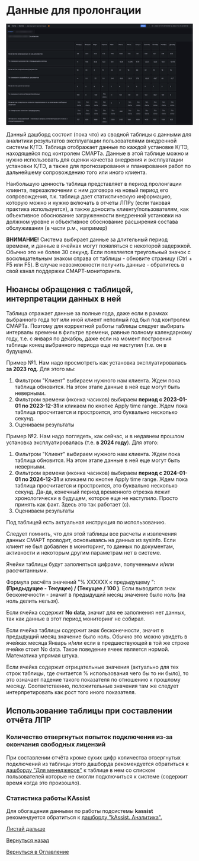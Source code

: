 # Данные для пролонгации

![Данные для пролонгации](img/prolongation/prolongation_01.png "Данные для пролонгации")

Данный дашборд состоит (пока что) из сводной таблицы с данными для аналитики результатов эксплуатации пользователями 
внедренной системы К/ТЭ. Таблица отображает данные по каждой установке К/ТЭ, находящейся под контролем СМАРТа.
Данные в этой таблице можно и нужно использовать для оценки качества внедрения и эксплуатации установки К/ТЭ, а также
для прогнозирования и планирования работ по дальнейшему сопровождению того или иного клиента.

Наибольшую ценность таблица представляет в период пролонгации клиента, перезаключении с ним договора на новый период
его сопровождения, т.к. таблица дает статистическую информацию, которую можно и нужно включать в отчеты ЛПРу (если
таковая практика используется), а также доносить клиенту/пользователям, как объективное обоснование загруженности
внедренной установки на должном уровне и объективное обоснование расширения состава обслуживания (в части р.м., например)

**ВНИМАНИЕ!** Система выбирает данные за длительный период времени, и данные в ячейках могут появляться с некоторой
задержкой. Обычно это не более 30 секунд. Если появляется треугольный значок с восклицательным знаком справа от таблицы - 
обновите страницу (Ctrl + F5 или F5). В случае невозможности получить данные - обратитесь в свой канал поддержки
СМАРТ-мониторинга.

## Нюансы обращения с таблицей, интерпретации данных в ней

Таблица отражает данные за полные года, даже если в рамках выбранного года тот или иной клиент неполный год был под
контролем СМАРТа. Поэтому для корректной работы таблицы следует выбирать интервалы времени в фильтре времени, равные
полному календарному году, т.е. с января по декабрь, даже если на момент построения таблицы конец выбранного периода
еще не наступил (т.е. он в будущем).

Пример №1. Нам надо просмотреть как установка эксплуатировалась **за 2023 год**.
Для этого мы:
1. Фильтром "Клиент" выбираем нужного нам клиента. Ждем пока таблица обновится. На этом этапе данные в ней еще могут быть
неверными.
2. Фильтром времени (иконка часиков) выбираем **период с 2023-01-01 по 2023-12-31** и кликаем по кнопке Apply time range.
Ждем пока таблица просчитается и простроится, это буквально несколько секунд.
3. Оцениваем результаты

Пример №2. Нам надо поглядеть, как сейчас, и в недавнем прошлом установка эксплуатировалась (т.е. **в 2024 году**).
Для этого:
1. Фильтром "Клиент" выбираем нужного нам клиента. Ждем пока таблица обновится. На этом этапе данные в ней еще могут быть
неверными.
2. Фильтром времени (иконка часиков) выбираем **период с 2024-01-01 по 2024-12-31** и кликаем по кнопке Apply time range.
Ждем пока таблица просчитается и простроится, это буквально несколько секунд.
Да-да, конечный период временного отрезка лежит хронологически в будущем, которое еще не наступило. Просто принять как
факт. Здесь это так работает (с).
3. Оцениваем результаты

Под таблицей есть актуальная инструкция по использованию.

Следует помнить, что для этой таблицы все расчеты и извлечения данных СМАРТ проводит, основываясь на данных из sysinfo.
Если клиент не был добавлен в мониторинг, то данных по документам, активности и некоторым другим параметрам нет в системе.

Ячейки таблицы будут заполняться цифрами, полученными и/или рассчитанными. 

Формула расчёта значений "% ХХХХХХ к предыдущему ":  **(Предыдущее - Текущее) / (Текущее / 100 )**. Если
выводится знак бесконечности - значит в предыдущий месяц значение было ноль (на ноль делить нельзя).

Если ячейка содержит **No data**, значит для ее заполнения нет данных, так как данные в этот период мониторинг не собирал.

Если ячейка таблицы содержит знак бесконечности, значит в предыдущий месяц значение было ноль. Обычно это можно увидеть
в ячейках месяца Январь и/или если в предшествующей в той же строке ячейке стоит No data.
Такое поведение ячеек является нормой. Математика упрямая штука.

Если ячейка содержит отрицательные значения (актуально для тех строк таблицы, где считается % использования чего бы то 
ни было), то это означает падение такого показателя по отношению к прошлому месяцу. Соответственно, положительные значения
там же следует интерпретировать как рост того иного показателя.

## Использование таблицы при составлении отчёта ЛПР

### Количество отвергнутых попыток подключения из-за окончания свободных лицензий

При составлении отчёта кроме сухих цифр количества отвергнутых подключений из таблицы этого дашборда рекомендуется 
обратиться к [дашборду "Для менеджеров"](066-for-managers.md) к таблице в нем со списком пользователей которые не смогли 
подключиться к системе (содержит время когда это произошло).

### Статистика работы KAssist

Для обогащения данными по работы подсистемы **kassist** рекомендуется обратиться к [дашборду "kAssist. Аналитика".](078-kassist) 


[Листай дальше](065-disk-space.md)

[Вернуться назад](060-dashboards.md)

[Вернуться в Оглавление](Readme.md)
